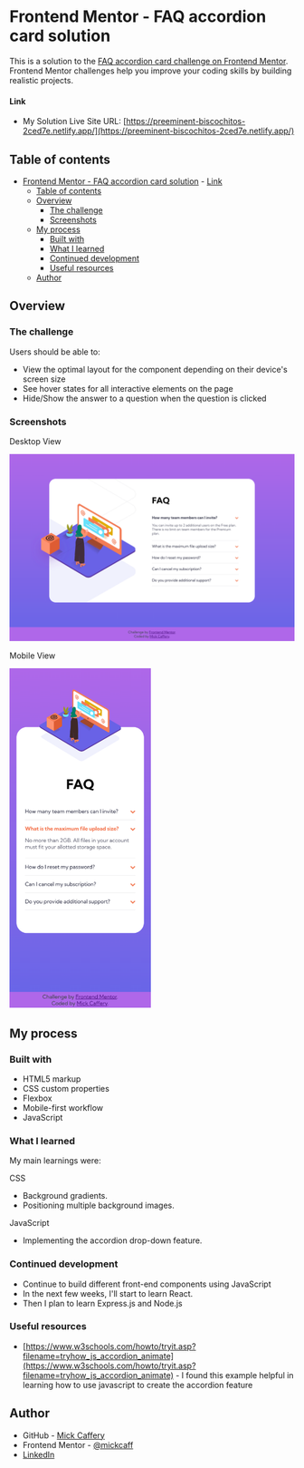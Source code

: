 # Frontend Mentor - FAQ accordion card solution

This is a solution to the [FAQ accordion card challenge on Frontend Mentor](https://www.frontendmentor.io/challenges/faq-accordion-card-XlyjD0Oam). Frontend Mentor challenges help you improve your coding skills by building realistic projects. 

#### Link

- My Solution Live Site URL: [https://preeminent-biscochitos-2ced7e.netlify.app/](https://preeminent-biscochitos-2ced7e.netlify.app/)

## Table of contents

- [Frontend Mentor - FAQ accordion card solution](#frontend-mentor---faq-accordion-card-solution)
      - [Link](#link)
  - [Table of contents](#table-of-contents)
  - [Overview](#overview)
    - [The challenge](#the-challenge)
    - [Screenshots](#screenshots)
  - [My process](#my-process)
    - [Built with](#built-with)
    - [What I learned](#what-i-learned)
    - [Continued development](#continued-development)
    - [Useful resources](#useful-resources)
  - [Author](#author)

## Overview

### The challenge

Users should be able to:

- View the optimal layout for the component depending on their device's screen size
- See hover states for all interactive elements on the page
- Hide/Show the answer to a question when the question is clicked

### Screenshots

Desktop View

![Desktop view screenshot](./images/final-desktop.png)

Mobile View

<img src="./images/final-mobile.png" alt="Mobile view screenshot" width="250px">


## My process

### Built with

- HTML5 markup
- CSS custom properties
- Flexbox
- Mobile-first workflow
- JavaScript


### What I learned

My main learnings were:

CSS
- Background gradients.
- Positioning multiple background images.

JavaScript
- Implementing the accordion drop-down feature.


### Continued development

- Continue to build different front-end components using JavaScript
- In the next few weeks, I'll start to learn React.
- Then I plan to learn Express.js and Node.js

### Useful resources

- [https://www.w3schools.com/howto/tryit.asp?filename=tryhow_js_accordion_animate](https://www.w3schools.com/howto/tryit.asp?filename=tryhow_js_accordion_animate) - I found this example helpful in learning how to use javascript to create the accordion feature


## Author

- GitHub - [Mick Caffery](https://github.com/mickcaff)
- Frontend Mentor - [@mickcaff](https://www.frontendmentor.io/profile/mickcaff)
- [LinkedIn](https://www.linkedin.com/in/mcaffery/)


